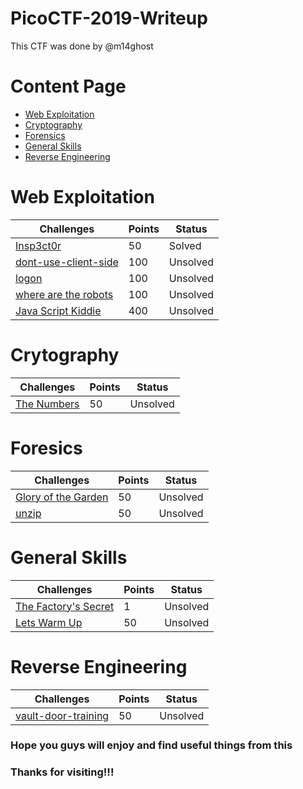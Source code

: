 # PicoCTF-2019-Writeup

This CTF was done by @m14ghost

# Content Page

* [Web Exploitation](https://github.com/m14ghost/PicoCTF-2019-Writeup#Web-Exploitation)
* [Cryptography](https://github.com/m14ghost/PicoCTF-2019-Writeup#Cryptography)
* [Forensics](https://github.com/m14ghost/PicoCTF-2019-Writeup#Foresics)
* [General Skills](https://github.com/m14ghost/PicoCTF-2019-Writeup#General-Skills)
* [Reverse Engineering](https://github.com/m14ghost/PicoCTF-2019-Writeup#Reverse-Engineering)

# Web Exploitation

Challenges | Points | Status
---------- | ------ | ------
[Insp3ct0r](https://github.com/m14ghost/PicoCTF-2019-Writeup) | 50 | Solved
[dont-use-client-side]() | 100 | Unsolved
[logon]() | 100 | Unsolved
[where are the robots]() | 100 | Unsolved
[Java Script Kiddie]() | 400 | Unsolved

# Crytography
Challenges | Points | Status
---------- | ------ | ------
[The Numbers]() | 50 | Unsolved

# Foresics
Challenges | Points | Status
---------- | ------ | ------
[Glory of the Garden]() | 50 | Unsolved
[unzip]() | 50 | Unsolved

# General Skills
Challenges | Points | Status
---------- | ------ | ------
[The Factory's Secret]() | 1 | Unsolved
[Lets Warm Up]() | 50 | Unsolved

# Reverse Engineering

Challenges | Points | Status
---------- | ------ | ------
[vault-door-training]() | 50 | Unsolved

### Hope you guys will enjoy and find useful things from this
### Thanks for visiting!!!

